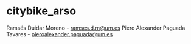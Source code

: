 # citybike_arso
Ramsés Duidar Moreno - ramses.d.m@um.es
Piero Alexander Paguada Tavares - pieroalexander.paguada@um.es
